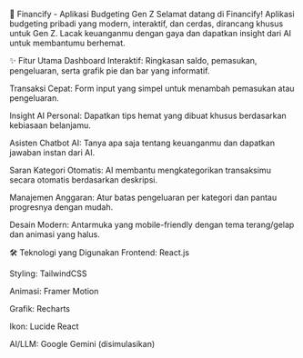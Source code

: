 🚀 Financify - Aplikasi Budgeting Gen Z
Selamat datang di Financify! Aplikasi budgeting pribadi yang modern, interaktif, dan cerdas, dirancang khusus untuk Gen Z. Lacak keuanganmu dengan gaya dan dapatkan insight dari AI untuk membantumu berhemat.

✨ Fitur Utama
Dashboard Interaktif: Ringkasan saldo, pemasukan, pengeluaran, serta grafik pie dan bar yang informatif.

Transaksi Cepat: Form input yang simpel untuk menambah pemasukan atau pengeluaran.

Insight AI Personal: Dapatkan tips hemat yang dibuat khusus berdasarkan kebiasaan belanjamu.

Asisten Chatbot AI: Tanya apa saja tentang keuanganmu dan dapatkan jawaban instan dari AI.

Saran Kategori Otomatis: AI membantu mengkategorikan transaksimu secara otomatis berdasarkan deskripsi.

Manajemen Anggaran: Atur batas pengeluaran per kategori dan pantau progresnya dengan mudah.

Desain Modern: Antarmuka yang mobile-friendly dengan tema terang/gelap dan animasi yang halus.

🛠️ Teknologi yang Digunakan
Frontend: React.js

Styling: TailwindCSS

Animasi: Framer Motion

Grafik: Recharts

Ikon: Lucide React

AI/LLM: Google Gemini (disimulasikan)
